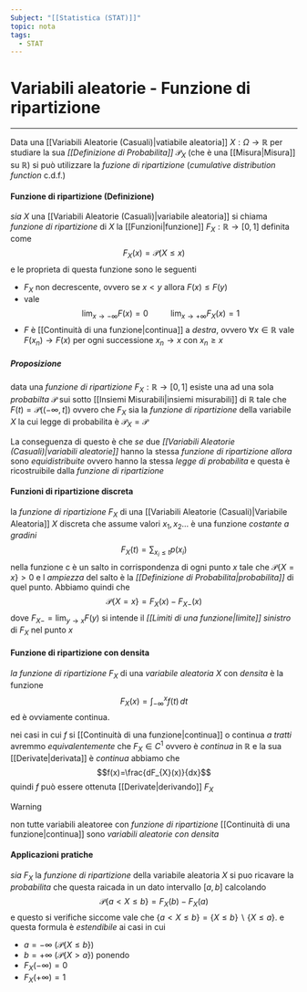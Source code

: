 ```yaml
---
Subject: "[[Statistica (STAT)]]"
topic: nota
tags:
  - STAT
---
```

# Variabili aleatorie - Funzione di ripartizione
---
Data una [[Variabili Aleatorie (Casuali)|vatiabile aleatoria]] $X:\Omega \rightarrow \mathbb{R}$  per studiare la sua _[[Definizione di Probabilita]]_ $\mathcal{P}_{X}$  (che è una [[Misura|Misura]] su $\mathbb{R}$) si può utilizzare la _fuzione di ripartizione_ (_cumulative distribution function_ c.d.f.) 

#### Funzione di ripartizione (Definizione)
_sia_ $X$ una [[Variabili Aleatorie (Casuali)|variabile aleatoria]] si chiama _funzione di ripartizione_ di $X$ la [[Funzioni|funzione]] $F_{X}: \mathbb{R} \rightarrow[0,1]$ definita come $$F_{X}(x)=\mathcal{P}(X \leq x)$$e le proprieta di questa funzione sono le seguenti
- $F_{X}$  non decrescente, ovvero se $x<y$ allora $F(x) \leq F(y)$
- vale$$\lim_{ x \to -\infty } F(x)=0 \ \ \ \ \ \ \ \ \ \ \lim_{ x \to +\infty }F_{X}(x)=1 $$
- $F$ è [[Continuità di una funzione|continua]] a _destra_, ovvero $\forall x \in \mathbb{R}$ vale $F(x_{n})\rightarrow F(x)$ per ogni successione $x_{n}\rightarrow x$ con $x_{n}\geq x$


##### Proposizione
data una _funzione di ripartizione_ $F_{X}:\mathbb{R} \rightarrow [0,1]$ esiste una ad una sola _probabilta_ $\mathcal{P}$ sui sotto [[Insiemi Misurabili|insiemi misurabili]] di $\mathbb{R}$ tale che $F(t)=\mathcal{P}((-\infty,t])$ ovvero che $F_{X}$ sia la _funzione di ripartizione_ della variabile $X$ la cui legge di probabilita è $\mathcal{P}_{X}=\mathcal{P}$ 


La conseguenza di questo è che _se_ due _[[Variabili Aleatorie (Casuali)|variabili aleatorie]]_ hanno la stessa _funzione di ripartizione_ _allora_ sono _equidistribuite_ ovvero hanno la stessa _legge di probabilita_ e questa è ricostruibile dalla _funzione di ripartizione_

#### Funzioni di ripartizione discreta
la _funzione di ripartizione_ $F_{X}$ di una [[Variabili Aleatorie (Casuali)|Variabile Aleatoria]] $X$ discreta che assume valori $x_1,x_{2}\dots$ è una funzione _costante a gradini_ $$F_{X}(t)= \sum_{x_{i}\leq t}p(x_{i})$$
nella funzione c è un salto in corrispondenza di ogni punto $x$ tale che $\mathcal{P}\{ X=x \}>0$ e l _ampiezza_ del salto è la _[[Definizione di Probabilita|probabilita]]_ di quel punto.
Abbiamo quindi che $$\mathcal{P}\{ X=x\}=F_{X}(x)-F_{X-}(x)$$dove $F_{X-}=\lim_{ y \to x }F(y)$ si intende il _[[Limiti di una funzione|limite]] sinistro_ di $F_{X}$ nel punto $x$ 

#### Funzione di ripartizione con densita
_la funzione di ripartizione_  $F_X$ di una _variabile aleatoria_ $X$ con _densita_ è la funzione $$F_{X}(x)=\int _{-\infty}^{x}f(t) \, dt$$ ed è ovviamente continua.

nei casi in cui $f$ si [[Continuità di una funzione|continua]] o continua _a tratti_ avremmo _equivalentemente_ che $F_{X}\in C^{1}$ ovvero è _continua_ in $\mathbb{R}$ e la sua [[Derivate|derivata]] è _continua_ abbiamo che $$f(x)=\frac{dF_{X}(x)}{dx}$$quindi $f$ può essere ottenuta [[Derivate|derivando]] $F_{X}$


>[!warning]
>non tutte variabili aleatoree con _funzione di ripartizione_ [[Continuità di una funzione|continua]] sono _variabili aleatorie con densita_


#### Applicazioni  pratiche
_sia_ $F_{X}$ la _funzione di ripartizione_ della variabile aleatoria $X$ si puo ricavare la _probabilita_ che questa raicada in un dato intervallo $[a,b]$ calcolando $$\mathcal{P}\{a < X \leq b\}=F_{X}(b)-F_{X}(a)$$
e questo si verifiche siccome vale che $\{ a <X\leq b \}= \{ X \leq b \}\backslash\{ X\leq a \}$. e questa formula è _estendibile_ ai casi in cui
- $a = -\infty$ ($\mathcal{P}\{ X \leq b \}$) 
- $b=+ \infty$ ($\mathcal{P}\{ X>a \}$) 
ponendo 
- $F_{X}(-\infty)=0$
- $F_{X}(+\infty)=1$ 





